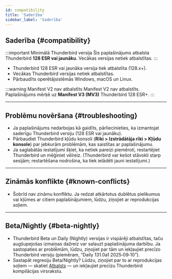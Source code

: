```yaml
---
id: compatibility
title: 'Saderība'
sidebar_label: 'Saderība'
---
```


## Saderība {#compatibility}

:::important Minimālā Thunderbird versija
Šis paplašinājums atbalsta Thunderbird **128 ESR vai jaunāku**. Vecākas versijas netiek atbalstītas.
:::

- Thunderbird 128 ESR vai jaunāka versija tiek atbalstīta (128.x+).
- Vecākas Thunderbird versijas netiek atbalstītas.
- Pārbaudīts operētājsistēmās Windows, macOS un Linux.

:::warning Manifest V2 nav atbalstīts
Manifest V2 nav atbalstīts. Paplašinājums mērķē uz **Manifest V3 (MV3)** Thunderbird 128 ESR+.
:::

---

## Problēmu novēršana {#troubleshooting}

- Ja paplašinājums nedarbojas kā gaidīts, pārliecinieties, ka izmantojat saderīgu Thunderbird versiju (128 ESR vai jaunāku).
- Pārbaudiet Thunderbird kļūdu konsoli (**Rīki > Izstrādātāja rīki > Kļūdu konsole**) par jebkurām problēmām, kas saistītas ar paplašinājumu.
- Ja saglabātās iestatījumi šķiet, ka netiek pareizi piemēroti, restartējiet Thunderbird un mēģiniet vēlreiz. (Thunderbird var kešot stāvokli starp sesijām; restartēšana nodrošina, ka tiek ielādēti jauni iestatījumi.)

---

## Zināmās konflikte {#known-conflicts}

- Šobrīd nav zināmu konfliktu. Ja redzat atkārtotus dublētus pielikumus vai kļūmes ar citiem paplašinājumiem, lūdzu, ziņojiet ar reprodukcijas soļiem.

---

## Beta/Nightly {#beta-nightly}

- Thunderbird Beta un Daily (Nightly) versijas ir vispārēji atbalstītas, taču augšupejošas izmaiņas dažreiz var salauzt paplašinājuma darbību. Ja sastopaties ar problēmām, lūdzu, ziņojiet par tām un iekļaujiet precīzo Thunderbird versiju (piemēram, “Daily 131.0a1 2025‑09‑10”).
- Sastapāt regresiju Beta/Nightly? Lūdzu, ziņojiet par to ar reprodukcijas soļiem — skatiet [Atbalsts](support) — un iekļaujiet precīzu Thunderbird kompilācijas virsrakstu.
